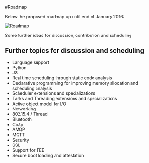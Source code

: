 #Roadmap


Below the proposed roadmap up until end of January 2016:

![Roadmap](https://github.com/NETMF/llilum-pr/wiki/pics/Roadmap.png)

Some further ideas for discussion, contribution and scheduling

## Further topics for discussion and scheduling
* Language support
 * Python
 * JS
* Real time scheduling through static code analysis
 * Declarative programming for improving memory allocation and scheduling analysis 
 * Scheduler extensions and specializations
 * Tasks and Threading extensions and specializations
* Active object model for I/O
* Networking
 * 802.15.4 / Thread
 * Bluetooth 
 * CoAp
 * AMQP
 * MQTT
* Security
 * SSL 
 * Support for TEE 
 * Secure boot loading and attestation 
